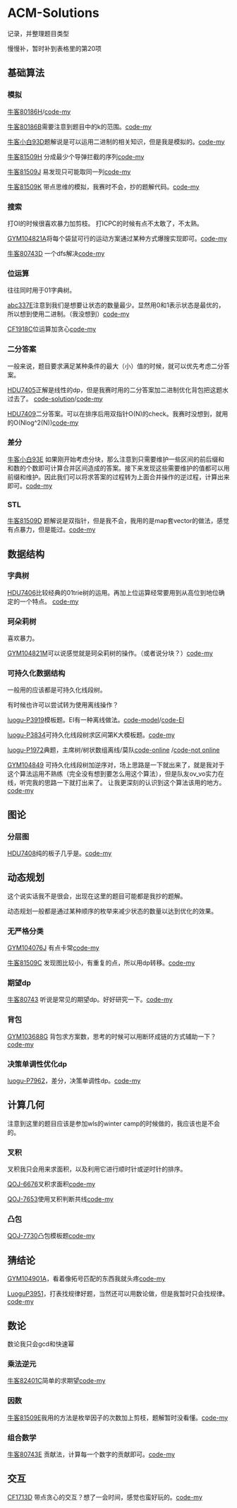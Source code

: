 # ACM-Solutions

记录，并整理题目类型

慢慢补，暂时补到表格里的第20项

## 基础算法

### 模拟

[牛客80186H](https://ac.nowcoder.com/acm/contest/80186/H)/[code-my](https://github.com/unclezhou486/ACM-Solutions/blob/main/2024/%E7%89%9B%E5%AE%A2%E4%BA%94%E4%B8%80(1)/Stammering_Chemists.cpp)

[牛客80186B](https://ac.nowcoder.com/acm/contest/80186/B)需要注意到题目中的k的范围。[code-my](https://github.com/unclezhou486/ACM-Solutions/blob/main/2024/%E7%89%9B%E5%AE%A2%E4%BA%94%E4%B8%80(1)/Coffee_Chicken.cpp)

[牛客小白93D](https://ac.nowcoder.com/acm/contest/82401/D)题解说是可以运用二进制的相关知识，但是我是模拟的。[code-my](https://github.com/unclezhou486/ACM-Solutions/blob/main/2024/%E7%89%9B%E5%AE%A2%E5%B0%8F%E7%99%BD93/%E5%B9%BB%E5%85%BD%E5%B8%95%E9%B2%81.cpp)

[牛客81509H](https://ac.nowcoder.com/acm/contest/81509/H) 分成最少个导弹拦截的序列[code-my](https://github.com/unclezhou486/ACM-Solutions/blob/main/2024/%E5%B1%B1%E4%B8%9C%E7%90%86%E5%B7%A5/%E6%88%91%E6%9C%80%E5%96%9C%E6%AC%A2%E5%90%83%E9%A5%AD%E4%BA%86.cpp)

[牛客81509J](https://ac.nowcoder.com/acm/contest/81509/J) 易发现只可能取同一列[code-my](https://github.com/unclezhou486/ACM-Solutions/blob/main/2024/%E5%B1%B1%E4%B8%9C%E7%90%86%E5%B7%A5/%E8%BF%99%E4%B8%8D%E6%98%AFRMQ%E9%97%AE%E9%A2%98%E6%8D%8F.cpp)

[牛客81509K](https://ac.nowcoder.com/acm/contest/81509/K) 带点思维的模拟，我赛时不会，抄的题解代码。[code-my](https://github.com/unclezhou486/ACM-Solutions/blob/main/2024/%E5%B1%B1%E4%B8%9C%E7%90%86%E5%B7%A5/%E7%8C%9C%E7%8C%9C%E6%95%B0.cpp)



### 搜索

打OI的时候很喜欢暴力加剪枝。 打ICPC的时候有点不太敢了，不太熟。

[GYM104821A](https://codeforces.com/gym/104821/problem/A)将每个袋鼠可行的运动方案通过某种方式爆搜实现即可。[code-my](https://github.com/unclezhou486/ACM-Solutions/blob/main/2024/namo/1-25/Cool%2C%20It%27s%20Yesterday%20Four%20Times%20More.cpp)

[牛客80743D](https://ac.nowcoder.com/acm/contest/80743/D) 一个dfs解决[code-my](https://github.com/unclezhou486/ACM-Solutions/blob/main/2024/%E7%89%9B%E5%AE%A2%E5%91%A8%E8%B5%9B42/%E5%B0%8F%E7%BA%A2%E7%9A%84%E6%A0%91%E4%B8%8A%E5%88%A0%E8%BE%B9.cpp)




### 位运算

往往同时用于01字典树。

[abc337E](https://atcoder.jp/contests/abc337/tasks/abc337_e)注意到我们是想要让状态的数量最少。显然用0和1表示状态是最优的，所以想到使用二进制。（我没想到）[code-my](https://github.com/unclezhou486/ACM-Solutions/blob/main/2023/ABC337/E.cpp)

[CF1918C](https://codeforces.com/contest/1918/problem/C)位运算加贪心[code-my](https://github.com/unclezhou486/ACM-Solutions/blob/main/2024/CF1918/C_XOR_distance.cpp)

### 二分答案

一般来说，题目要求满足某种条件的最大（小）值的时候，就可以优先考虑二分答案。

[HDU7405](https://acm.hdu.edu.cn/showproblem.php?pid=7405)正解是线性的dp，但是我赛时用的二分答案加二进制优化背包把这题水过去了。 [code-solution](https://github.com/unclezhou486/ACM-Solutions/blob/main/2023/%E2%80%9C%E5%8D%8E%E4%B8%BA%E6%9D%AF%E2%80%9D%E6%9D%AD%E5%B7%9E%E7%94%B5%E5%AD%90%E7%A7%91%E6%8A%80%E5%A4%A7%E5%AD%A62023%E6%96%B0%E7%94%9F%E7%BC%96%E7%A8%8B%E5%A4%A7%E8%B5%9B/1004%E6%99%BA%E8%83%BD%E8%BD%A6%EF%BC%88solution%E7%9A%84%E5%81%9A%E6%B3%95%EF%BC%89.cpp)/[code-my](https://github.com/unclezhou486/ACM-Solutions/blob/main/2023/%E2%80%9C%E5%8D%8E%E4%B8%BA%E6%9D%AF%E2%80%9D%E6%9D%AD%E5%B7%9E%E7%94%B5%E5%AD%90%E7%A7%91%E6%8A%80%E5%A4%A7%E5%AD%A62023%E6%96%B0%E7%94%9F%E7%BC%96%E7%A8%8B%E5%A4%A7%E8%B5%9B/1004%E6%99%BA%E8%83%BD%E8%BD%A6%EF%BC%88%E6%88%91%E7%9A%84%E5%81%9A%E6%B3%95%EF%BC%89.cpp)

[HDU7409](https://acm.hdu.edu.cn/showproblem.php?pid=7409)二分答案。可以在排序后用双指针O(N)的check。我赛时没想到，就用的O(Nlog^2(N))[code-my](https://github.com/unclezhou486/ACM-Solutions/blob/main/2023/%E2%80%9C%E5%8D%8E%E4%B8%BA%E6%9D%AF%E2%80%9D%E6%9D%AD%E5%B7%9E%E7%94%B5%E5%AD%90%E7%A7%91%E6%8A%80%E5%A4%A7%E5%AD%A62023%E6%96%B0%E7%94%9F%E7%BC%96%E7%A8%8B%E5%A4%A7%E8%B5%9B/1008%E5%A4%A7%E9%9B%AA%E7%90%83.cpp)

### 差分

[牛客小白93E](https://ac.nowcoder.com/acm/contest/82401/E) 如果刚开始考虑分块，那么注意到只需要维护一些区间的前后缀和和数的个数即可计算合并区间造成的答案。接下来发现这些需要维护的值都可以用前缀和维护。因此我们可以将求答案的过程转为上面合并操作的逆过程，计算出来即可。[code-my](https://github.com/unclezhou486/ACM-Solutions/blob/main/2024/%E7%89%9B%E5%AE%A2%E5%B0%8F%E7%99%BD93/%E5%A5%8F%E7%BB%9D.cpp)

### STL

[牛客81509D](https://ac.nowcoder.com/acm/contest/81509/D) 题解说是双指针，但是我不会，我用的是map套vector的做法，感觉有点暴力，但是能过。[code-my](https://github.com/unclezhou486/ACM-Solutions/blob/main/2024/%E5%B1%B1%E4%B8%9C%E7%90%86%E5%B7%A5/%E4%BC%9A%E7%BC%96%E7%A8%8B%E7%9A%84%E8%80%81%E5%B8%88.cpp)




## 数据结构

### 字典树

[HDU7406](https://acm.hdu.edu.cn/showproblem.php?pid=7406)比较经典的01trie树的运用。再加上位运算经常要用到从高位到地位确定的一个特点。 [code-my](https://github.com/unclezhou486/ACM-Solutions/blob/main/2023/%E2%80%9C%E5%8D%8E%E4%B8%BA%E6%9D%AF%E2%80%9D%E6%9D%AD%E5%B7%9E%E7%94%B5%E5%AD%90%E7%A7%91%E6%8A%80%E5%A4%A7%E5%AD%A62023%E6%96%B0%E7%94%9F%E7%BC%96%E7%A8%8B%E5%A4%A7%E8%B5%9B/1005%E6%A0%91.cpp)


### 珂朵莉树

喜欢暴力。

[GYM104821M](https://codeforces.com/gym/104821/problem/M)可以说感觉就是珂朵莉树的操作。（或者说分块？）[code-my](https://github.com/unclezhou486/ACM-Solutions/blob/main/2024/namo/1-25/Trapping%20Rain%20Water.cpp)

### 可持久化数据结构

一般用的应该都是可持久化线段树。

有时候也许可以尝试转为使用离线操作？

[luogu-P3919](https://www.luogu.com.cn/problem/P3919)模板题。EI有一种离线做法。[code-model](https://github.com/unclezhou486/ACM-Solutions/blob/main/2024/namo/1-27/P3919%20%E3%80%90%E6%A8%A1%E6%9D%BF%E3%80%91%E5%8F%AF%E6%8C%81%E4%B9%85%E5%8C%96%E7%BA%BF%E6%AE%B5%E6%A0%91%201%EF%BC%88%E6%A8%A1%E7%89%88%E5%81%9A%E6%B3%95%EF%BC%89.cpp)/[code-EI](https://github.com/unclezhou486/ACM-Solutions/blob/main/2024/namo/1-27/P3919%20%E3%80%90%E6%A8%A1%E6%9D%BF%E3%80%91%E5%8F%AF%E6%8C%81%E4%B9%85%E5%8C%96%E7%BA%BF%E6%AE%B5%E6%A0%91%201%EF%BC%88EI%E6%8F%90%E5%87%BA%E7%9A%84%E7%A6%BB%E7%BA%BF%E5%81%9A%E6%B3%95%EF%BC%89.cpp)

[luogu-P3834](https://www.luogu.com.cn/problem/P3834)可持久化线段树求区间第K大模板题。[code-my](https://github.com/unclezhou486/ACM-Solutions/blob/main/luogu/P3834%20%E3%80%90%E6%A8%A1%E6%9D%BF%E3%80%91%E5%8F%AF%E6%8C%81%E4%B9%85%E5%8C%96%E7%BA%BF%E6%AE%B5%E6%A0%91%202.cpp)

[luogu-P1972](https://www.luogu.com.cn/problem/P1972)典题，主席树/树状数组离线/莫队[code-online](https://github.com/unclezhou486/ACM-Solutions/blob/main/luogu/P1972%20%5BSDOI2009%5D%20HH%E7%9A%84%E9%A1%B9%E9%93%BE(%E4%B8%BB%E5%B8%AD%E6%A0%91).cpp) /[code-not online](https://github.com/unclezhou486/ACM-Solutions/blob/main/luogu/P1972%20%5BSDOI2009%5D%20HH%E7%9A%84%E9%A1%B9%E9%93%BE(%E6%A0%91%E7%8A%B6%E6%95%B0%E7%BB%84%E7%A6%BB%E7%BA%BF).cpp)

[GYM104849](https://codeforces.com/gym/104849/problem/E) 可持久化线段树加逆序对，场上思路是一下就出来了，就是我对于这个算法运用不熟练（完全没有想到要怎么用这个算法），但是队友ov_vo实力在线，听完我的思路一下就打出来了。 让我更深刻的认识到这个算法该用的地方。[code-my](https://github.com/unclezhou486/ACM-Solutions/blob/main/2024/GYM104849/E_Incredibly_Cute_Penguin_Chicks.cpp)


## 图论

### 分层图

[HDU7408](https://acm.hdu.edu.cn/showproblem.php?pid=7408)纯的板子几乎是。[code-my](https://github.com/unclezhou486/ACM-Solutions/blob/main/2023/%E2%80%9C%E5%8D%8E%E4%B8%BA%E6%9D%AF%E2%80%9D%E6%9D%AD%E5%B7%9E%E7%94%B5%E5%AD%90%E7%A7%91%E6%8A%80%E5%A4%A7%E5%AD%A62023%E6%96%B0%E7%94%9F%E7%BC%96%E7%A8%8B%E5%A4%A7%E8%B5%9B/1007%E9%80%83%E7%A6%BB%E8%8A%82%E5%A5%8F%E9%9D%A2.cpp)

## 动态规划

这个说实话我不是很会，出现在这里的题目可能都是我抄的题解。

动态规划一般都是通过某种顺序的枚举来减少状态的数量以达到优化的效果。

### 无严格分类

[GYM104076J](https://codeforces.com/gym/104076/problem/J) 有点卡常[code-my](https://github.com/unclezhou486/ACM-Solutions/blob/main/2024/namo/1-23/J_Skills.cpp)

[牛客81509C](https://ac.nowcoder.com/acm/contest/81509/C) 发现图比较小，有重复的点，所以用dp转移。[code-my](https://github.com/unclezhou486/ACM-Solutions/blob/main/2024/%E5%B1%B1%E4%B8%9C%E7%90%86%E5%B7%A5/%E9%9C%87%E6%83%8A_%E6%9C%80%E5%A5%BD%E7%9A%84%E8%B5%B0%E4%BD%8D%E7%AB%9F%E7%84%B6%E6%98%AF.cpp)

### 期望dp

[牛客80743](https://ac.nowcoder.com/acm/contest/80743/F) 听说是常见的期望dp。好好研究一下。[code-my]()

### 背包

[GYM103688G](https://codeforces.com/gym/103688/problem/G) 背包求方案数，思考的时候可以用断环成链的方式辅助一下？[code-my](https://github.com/unclezhou486/ACM-Solutions/blob/main/train/2024-05-09/G_Chevonne_s_Necklace.cpp)



### 决策单调性优化dp


[luogu-P7962](https://www.luogu.com.cn/problem/P7962)，差分，决策单调性dp。[code-my](https://github.com/unclezhou486/ACM-Solutions/blob/main/luogu/P7962%20%5BNOIP2021%5D%20%E6%96%B9%E5%B7%AE.cpp)

## 计算几何

注意到这里的题目应该是参加wls的winter camp的时候做的，我应该也是不会的。

### 叉积

叉积我只会用来求面积，以及利用它进行顺时针或逆时针的排序。

[QOJ-6676](https://qoj.ac/problem/6676)叉积求面积[code-my](https://github.com/unclezhou486/ACM-Solutions/blob/main/2024/namo/1-24/Computational%20Geometry.cpp) 

[QOJ-7653](https://qoj.ac/problem/7653)使用叉积判断共线[code-my](https://github.com/unclezhou486/ACM-Solutions/blob/main/2024/namo/1-24/Balloon%20Darts.cpp)

### 凸包

[QOJ-7730](https://qoj.ac/problem/7730)凸包模板题[code-my](https://github.com/unclezhou486/ACM-Solutions/blob/main/2024/namo/1-24/Convex%20Checker.cpp)

## 猜结论

[GYM104901A](https://codeforces.com/gym/104901/problem/A)，看着像拓号匹配的东西我就头疼[code-my](https://github.com/unclezhou486/ACM-Solutions/blob/main/2024/namo/1-25/Many%20Many%20Heads.cpp)

[LuoguP3951](https://www.luogu.com.cn/problem/P3951)，打表找规律好题，当然还可以用数论做，但是我暂时只会找规律。[code-my](https://github.com/unclezhou486/ACM-Solutions/blob/main/train/2024-05-09/B_%E5%B0%8F%E5%87%AF%E7%9A%84%E7%96%91%E6%83%91_%E8%93%9D%E6%A1%A5%E6%9D%AF_2013_%E7%9C%81_%E4%B9%B0%E4%B8%8D%E5%88%B0%E7%9A%84%E6%95%B0%E7%9B%AE.cpp)

## 数论

数论我只会gcd和快速幂

### 乘法逆元

[牛客82401C](https://ac.nowcoder.com/acm/contest/82401/C)简单的求期望[code-my](https://github.com/unclezhou486/ACM-Solutions/blob/main/2024/%E7%89%9B%E5%AE%A2%E5%B0%8F%E7%99%BD93/%E8%80%81%E8%99%8E%E6%9C%BA.cpp)

### 因数

[牛客81509E](https://ac.nowcoder.com/acm/contest/81509/E)我用的方法是枚举因子的次数加上剪枝，题解暂时没看懂。[code-my](https://github.com/unclezhou486/ACM-Solutions/blob/main/2024/%E5%B1%B1%E4%B8%9C%E7%90%86%E5%B7%A5/%E4%B8%8D%E6%98%AF_%E5%93%A5%E4%BB%AC.cpp)

### 组合数学

[牛客80743E](https://ac.nowcoder.com/acm/contest/80743/E) 贡献法，计算每一个数字的贡献即可。[code-my](https://github.com/unclezhou486/ACM-Solutions/blob/main/2024/%E7%89%9B%E5%AE%A2%E5%91%A8%E8%B5%9B42/%E5%B0%8F%E7%BA%A2%E7%9A%84%E5%AD%90%E5%BA%8F%E5%88%97%E6%B1%82%E5%92%8C.cpp)





## 交互

[CF1713D](https://codeforces.com/contest/1713/problem/D) 带点贪心的交互？想了一会时间，感觉也蛮好玩的。[code-my](https://github.com/unclezhou486/ACM-Solutions/blob/main/train/2024-05-09/D_Tournament_Countdown.cpp)


